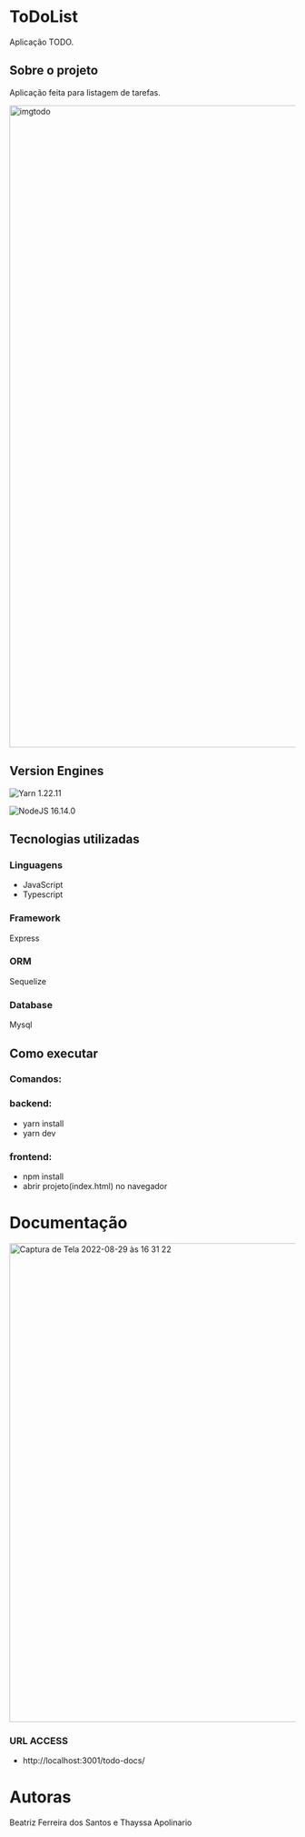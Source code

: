# ToDoList
Aplicação TODO.

## Sobre o projeto
Aplicação feita para listagem de tarefas.

<img width="1129" alt="imgtodo" src="https://user-images.githubusercontent.com/60610706/178370222-ffffc580-0cda-45f0-a215-ffec62d036f5.png">

## Version Engines

![Yarn](https://img.shields.io/badge/yarn-%232C8EBB.svg?style=for-the-badge&logo=yarn&logoColor=white)  1.22.11

![NodeJS](https://img.shields.io/badge/node.js-6DA55F?style=for-the-badge&logo=node.js&logoColor=white)  16.14.0

## Tecnologias utilizadas

### Linguagens
- JavaScript <img height="14em" src="https://img.shields.io/badge/javascript-%23323330.svg?style=for-the-badge&logo=javascript&logoColor=%23F7DF1E" />
- Typescript <img height="14em" src="https://img.shields.io/badge/typescript-%23007ACC.svg?style=for-the-badge&logo=typescript&logoColor=white" />

### Framework
Express <img height="14em" src="https://img.shields.io/badge/express.js-%23404d59.svg?style=for-the-badge&logo=express&logoColor=%2361DAFB" />

### ORM 
Sequelize <img height="14em" src="https://img.shields.io/badge/Sequelize-52B0E7?style=for-the-badge&logo=Sequelize&logoColor=white" />

### Database
Mysql <img height="14em" src="https://img.shields.io/badge/mysql-%2300f.svg?style=for-the-badge&logo=mysql&logoColor=white" />


## Como executar
### Comandos: 
### backend:
- yarn install
- yarn dev
### frontend:
- npm install
- abrir projeto(index.html) no navegador

# Documentação

<img width="842" alt="Captura de Tela 2022-08-29 às 16 31 22" src="https://user-images.githubusercontent.com/60610706/187283518-7ef058d9-07d0-4b0b-a410-bce1681264c7.png">

### URL ACCESS
- http://localhost:3001/todo-docs/
 
# Autoras
Beatriz Ferreira dos Santos e Thayssa Apolinario
 
